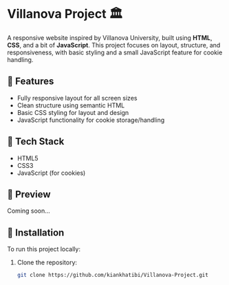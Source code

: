 # Villanova Project 🏛️

A responsive website inspired by Villanova University, built using **HTML**, **CSS**, and a bit of **JavaScript**. This project focuses on layout, structure, and responsiveness, with basic styling and a small JavaScript feature for cookie handling.

## 🚀 Features

- Fully responsive layout for all screen sizes
- Clean structure using semantic HTML
- Basic CSS styling for layout and design
- JavaScript functionality for cookie storage/handling

## 📁 Tech Stack

- HTML5
- CSS3
- JavaScript (for cookies)

## 📸 Preview

Coming soon...

## 🔧 Installation

To run this project locally:

1. Clone the repository:
   ```bash
   git clone https://github.com/kiankhatibi/Villanova-Project.git
